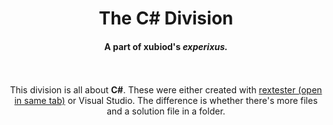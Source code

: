 <div align="center">
<h1>The C# Division</h1>
<h4>A part of xubiod's <i>experixus.</i></h4>
<br />
<br />
This division is all about <strong>C#</strong>. These were either created with <a href="https://rextester.com/"> rextester (open in same tab)</a> or Visual Studio. The difference is whether there's more files and a solution file in a folder.
</div>
